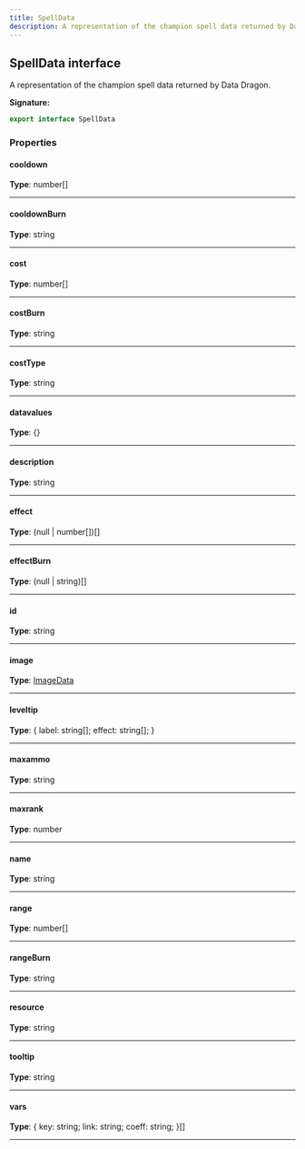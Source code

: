 ```yaml
---
title: SpellData
description: A representation of the champion spell data returned by Data Dragon.
---
```


## SpellData interface

A representation of the champion spell data returned by Data Dragon.

**Signature:**

```ts
export interface SpellData 
```

### Properties

#### cooldown



**Type**: number[]

---

#### cooldownBurn



**Type**: string

---

#### cost



**Type**: number[]

---

#### costBurn



**Type**: string

---

#### costType



**Type**: string

---

#### datavalues



**Type**: {}

---

#### description



**Type**: string

---

#### effect



**Type**: (null \| number[])[]

---

#### effectBurn



**Type**: (null \| string)[]

---

#### id



**Type**: string

---

#### image



**Type**: [ImageData](/shieldbow/api/ImageData.html)

---

#### leveltip



**Type**: {         label: string[];         effect: string[];     }

---

#### maxammo



**Type**: string

---

#### maxrank



**Type**: number

---

#### name



**Type**: string

---

#### range



**Type**: number[]

---

#### rangeBurn



**Type**: string

---

#### resource



**Type**: string

---

#### tooltip



**Type**: string

---

#### vars



**Type**: {         key: string;         link: string;         coeff: string;     }[]

---

